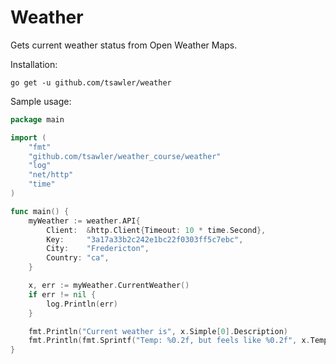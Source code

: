 # Weather

Gets current weather status from Open Weather Maps.

Installation:

```
go get -u github.com/tsawler/weather
```

Sample usage:

~~~go
package main

import (
	"fmt"
	"github.com/tsawler/weather_course/weather"
	"log"
	"net/http"
	"time"
)

func main() {
	myWeather := weather.API{
		Client:  &http.Client{Timeout: 10 * time.Second},
		Key:     "3a17a33b2c242e1bc22f0303ff5c7ebc",
		City:    "Fredericton",
		Country: "ca",
	}

	x, err := myWeather.CurrentWeather()
	if err != nil {
		log.Println(err)
	}

	fmt.Println("Current weather is", x.Simple[0].Description)
	fmt.Println(fmt.Sprintf("Temp: %0.2f, but feels like %0.2f", x.Temperature.Temp, x.Temperature.FeelsLike))
}
~~~